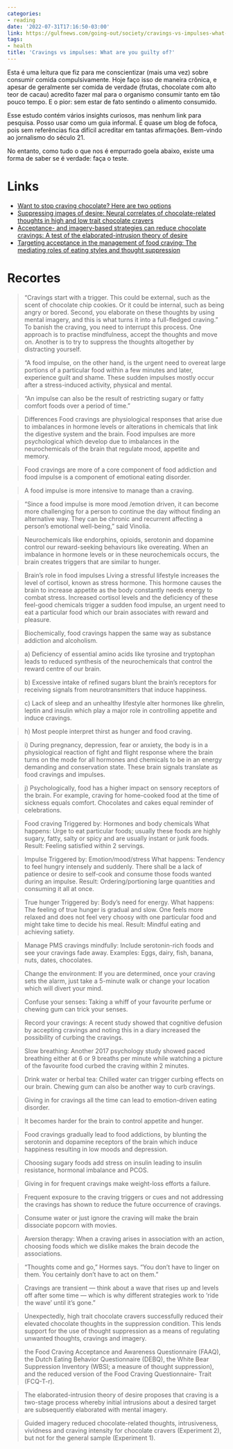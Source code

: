 ```yaml
---
categories:
- reading
date: '2022-07-31T17:16:50-03:00'
link: https://gulfnews.com/going-out/society/cravings-vs-impulses-what-are-you-guilty-of-1.2267596
tags:
- health
title: 'Cravings vs impulses: What are you guilty of?'
---
```


Esta é uma leitura que fiz para me conscientizar (mais uma vez) sobre consumir comida compulsivamente. Hoje faço isso de maneira crônica, e apesar de geralmente ser comida de verdade (frutas, chocolate com alto teor de cacau) acredito fazer mal para o organismo consumir tanto em tão pouco tempo. E o pior: sem estar de fato sentindo o alimento consumido.

Esse estudo contém vários insights curiosos, mas nenhum link para pesquisa. Posso usar como um guia informal. É quase um blog de fofoca, pois sem referências fica difícil acreditar em tantas afirmações. Bem-vindo ao jornalismo do século 21.

No entanto, como tudo o que nos é empurrado goela abaixo, existe uma forma de saber se é verdade: faça o teste.

# Links

 - [Want to stop craving chocolate? Here are two options](https://www.washingtonpost.com/lifestyle/wellness/want-to-stop-craving-chocolate-here-are-two-options/2018/06/25/48a0e698-7407-11e8-805c-4b67019fcfe4_story.html)
 - [Suppressing images of desire: Neural correlates of chocolate-related thoughts in high and low trait chocolate cravers](https://pubmed.ncbi.nlm.nih.gov/29518469/)
 - [Acceptance- and imagery-based strategies can reduce chocolate cravings: A test of the elaborated-intrusion theory of desire](https://pubmed.ncbi.nlm.nih.gov/28196711/)
 - [Targeting acceptance in the management of food craving: The mediating roles of eating styles and thought suppression](https://pubmed.ncbi.nlm.nih.gov/29665461/)

# Recortes

> “Cravings start with a trigger. This could be external, such as the scent of chocolate chip cookies. Or it could be internal, such as being angry or bored. Second, you elaborate on these thoughts by using mental imagery, and this is what turns it into a full-fledged craving.” To banish the craving, you need to interrupt this process. One approach is to practise mindfulness, accept the thoughts and move on. Another is to try to suppress the thoughts altogether by distracting yourself.

> “A food impulse, on the other hand, is the urgent need to overeat large portions of a particular food within a few minutes and later, experience guilt and shame. These sudden impulses mostly occur after a stress-induced activity, physical and mental.

> “An impulse can also be the result of restricting sugary or fatty comfort foods over a period of time.”

> Differences Food cravings are physiological responses that arise due to imbalances in hormone levels or alterations in chemicals that link the digestive system and the brain. Food impulses are more psychological which develop due to imbalances in the neurochemicals of the brain that regulate mood, appetite and memory.

> Food cravings are more of a core component of food addiction and food impulse is a component of emotional eating disorder.

> A food impulse is more intensive to manage than a craving.

> “Since a food impulse is more mood /emotion driven, it can become more challenging for a person to continue the day without finding an alternative way. They can be chronic and recurrent affecting a person’s emotional well-being,” said Vinolia.

> Neurochemicals like endorphins, opioids, serotonin and dopamine control our reward-seeking behaviours like overeating. When an imbalance in hormone levels or in these neurochemicals occurs, the brain creates triggers that are similar to hunger.

> Brain’s role in food impulses Living a stressful lifestyle increases the level of cortisol, known as stress hormone. This hormone causes the brain to increase appetite as the body constantly needs energy to combat stress. Increased cortisol levels and the deficiency of these feel-good chemicals trigger a sudden food impulse, an urgent need to eat a particular food which our brain associates with reward and pleasure.

> Biochemically, food cravings happen the same way as substance addiction and alcoholism.

> a) Deficiency of essential amino acids like tyrosine and tryptophan leads to reduced synthesis of the neurochemicals that control the reward centre of our brain.

> b) Excessive intake of refined sugars blunt the brain’s receptors for receiving signals from neurotransmitters that induce happiness.

> c) Lack of sleep and an unhealthy lifestyle alter hormones like ghrelin, leptin and insulin which play a major role in controlling appetite and induce cravings.

> h) Most people interpret thirst as hunger and food craving.

> i) During pregnancy, depression, fear or anxiety, the body is in a physiological reaction of fight and flight response where the brain turns on the mode for all hormones and chemicals to be in an energy demanding and conservation state. These brain signals translate as food cravings and impulses.

> j) Psychologically, food has a higher impact on sensory receptors of the brain. For example, craving for home-cooked food at the time of sickness equals comfort. 
Chocolates and cakes equal reminder of celebrations.

> Food craving Triggered by: Hormones and body chemicals What happens: Urge to eat particular foods; usually these foods are highly sugary, fatty, salty or spicy and are usually instant or junk foods. Result: Feeling satisfied within 2 servings.

> Impulse Triggered by: Emotion/mood/stress What happens: Tendency to feel hungry intensely and suddenly. There shall be a lack of patience or desire to self-cook and consume those foods wanted during an impulse. Result: Ordering/portioning large quantities and consuming it all at once.

> True hunger Triggered by: Body’s need for energy. What happens: The feeling of true hunger is gradual and slow. One feels more relaxed and does not feel very choosy with one particular food and might take time to decide his meal. Result: Mindful eating and achieving satiety.

> Manage PMS cravings mindfully: Include serotonin-rich foods and see your cravings fade away. Examples: Eggs, dairy, fish, banana, nuts, dates, chocolates.

> Change the environment: If you are determined, once your craving sets the alarm, just take a 5-minute walk or change your location which will divert your mind.

> Confuse your senses: Taking a whiff of your favourite perfume or chewing gum can trick your senses.

> Record your cravings: A recent study showed that cognitive defusion by accepting cravings and noting this in a diary increased the possibility of curbing the cravings.

> Slow breathing: Another 2017 psychology study showed paced breathing either at 6 or 9 breaths per minute while watching a picture of the favourite food curbed the craving within 2 minutes.

> Drink water or herbal tea: Chilled water can trigger curbing effects on our brain. Chewing gum can also be another way to curb cravings.

> Giving in for cravings all the time can lead to emotion-driven eating disorder.

> It becomes harder for the brain to control appetite and hunger.

> Food cravings gradually lead to food addictions, by blunting the serotonin and dopamine receptors of the brain which induce happiness resulting in low moods and depression.

> Choosing sugary foods add stress on insulin leading to insulin resistance, hormonal imbalance and PCOS.

> Giving in for frequent cravings make weight-loss efforts a failure.

> Frequent exposure to the craving triggers or cues and not addressing the cravings has shown to reduce the future occurrence of cravings.

> Consume water or just ignore the craving will make the brain dissociate popcorn with movies.

> Aversion therapy: When a craving arises in association with an action, choosing foods which we dislike makes the brain decode the associations.

> “Thoughts come and go,” Hormes says. “You don’t have to linger on them. You certainly don’t have to act on them.”

> Cravings are transient — think about a wave that rises up and levels off after some time — which is why different strategies work to ‘ride the wave’ until it’s gone.”

> Unexpectedly, high trait chocolate cravers successfully reduced their elevated chocolate thoughts in the suppression condition. This lends support for the use of thought suppression as a means of regulating unwanted thoughts, cravings and imagery.

> the Food Craving Acceptance and Awareness Questionnaire (FAAQ), the Dutch Eating Behavior Questionnaire (DEBQ), the White Bear Suppression Inventory (WBSI; a measure of thought suppression), and the reduced version of the Food Craving Questionnaire- Trait (FCQ-T-r).

> The elaborated-intrusion theory of desire proposes that craving is a two-stage process whereby initial intrusions about a desired target are subsequently elaborated with mental imagery.

> Guided imagery reduced chocolate-related thoughts, intrusiveness, vividness and craving intensity for chocolate cravers (Experiment 2), but not for the general sample (Experiment 1).

